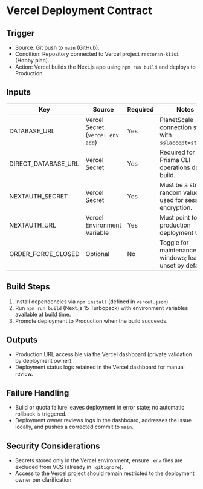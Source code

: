 # Vercel Deployment Contract

## Trigger
- Source: Git push to `main` (GitHub).
- Condition: Repository connected to Vercel project `restoran-kiisi` (Hobby plan).
- Action: Vercel builds the Next.js app using `npm run build` and deploys to Production.

## Inputs
| Key | Source | Required | Notes |
|-----|--------|----------|-------|
| DATABASE_URL | Vercel Secret (`vercel env add`) | Yes | PlanetScale connection string with `sslaccept=strict`. |
| DIRECT_DATABASE_URL | Vercel Secret | Yes | Required for Prisma CLI operations during build. |
| NEXTAUTH_SECRET | Vercel Secret | Yes | Must be a strong random value; used for session encryption. |
| NEXTAUTH_URL | Vercel Environment Variable | Yes | Must point to production deployment URL. |
| ORDER_FORCE_CLOSED | Optional | No | Toggle for maintenance windows; leave unset by default. |

## Build Steps
1. Install dependencies via `npm install` (defined in `vercel.json`).
2. Run `npm run build` (Next.js 15 Turbopack) with environment variables available at build time.
3. Promote deployment to Production when the build succeeds.

## Outputs
- Production URL accessible via the Vercel dashboard (private validation by deployment owner).
- Deployment status logs retained in the Vercel dashboard for manual review.

## Failure Handling
- Build or quota failure leaves deployment in error state; no automatic rollback is triggered.
- Deployment owner reviews logs in the dashboard, addresses the issue locally, and pushes a corrected commit to `main`.

## Security Considerations
- Secrets stored only in the Vercel environment; ensure `.env` files are excluded from VCS (already in `.gitignore`).
- Access to the Vercel project should remain restricted to the deployment owner per clarification.